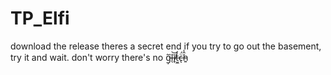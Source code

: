 # TP_Elfi
download the release
theres a secret end if you try to go out the basement, try it and wait.
don't worry there's no g̵̹͂͘l̵̖͝ī̸̞t̶̫̼̾c̶̨̈́ĥ̵͍̍
